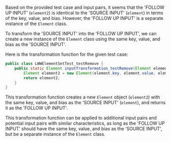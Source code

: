 Based on the provided test case and input pairs, it seems that the 'FOLLOW UP INPUT' (`element2`) is identical to the 'SOURCE INPUT' (`element`) in terms of the key, value, and bias. However, the 'FOLLOW UP INPUT' is a separate instance of the `Element` class.

To transform the 'SOURCE INPUT' into the 'FOLLOW UP INPUT', we can create a new instance of the `Element` class using the same key, value, and bias as the 'SOURCE INPUT'.

Here is the transformation function for the given test case:

```java
public class LWWElementSetTest_testRemove {
    public static Element inputTransformation_testRemove(Element element) {
        Element element2 = new Element(element.key, element.value, element.bias);
        return element2;
    }
}
```

This transformation function creates a new `Element` object (`element2`) with the same key, value, and bias as the 'SOURCE INPUT' (`element`), and returns it as the 'FOLLOW UP INPUT'.

This transformation function can be applied to additional input pairs and potential input pairs with similar characteristics, as long as the 'FOLLOW UP INPUT' should have the same key, value, and bias as the 'SOURCE INPUT', but be a separate instance of the `Element` class.